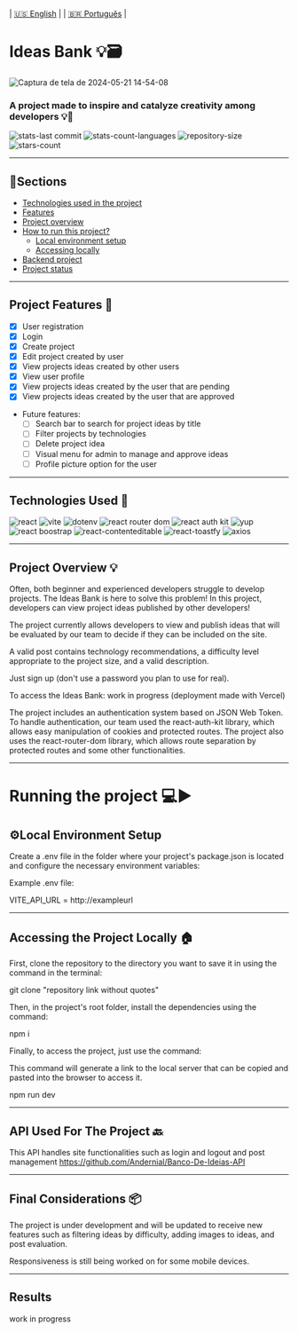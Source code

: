 | [🇺🇸 English](README-en.md) |
| [🇧🇷 Português](https://github.com/worklarissa/Banco-De-Ideias) |

# Ideas Bank 💡​🗃️​
![Captura de tela de 2024-05-21 14-54-08](https://github.com/worklarissa/Banco-De-Ideias/assets/139612792/ee5e94c4-5236-4106-a7a4-693a5233710c)
### A project made to inspire and catalyze creativity among developers 💡🎨
![stats-last commit](https://img.shields.io/github/last-commit/worklarissa/Banco-De-Ideias?display_timestamp=committer&labelColor=%23FFD602&color=white)
![stats-count-languages](https://img.shields.io/github/languages/count/worklarissa/Banco-De-Ideias?labelColor=%23FFD602&color=white)
![repository-size](https://img.shields.io/github/repo-size/worklarissa/Banco-De-Ideias?labelColor=%23FFD602&color=white)
![stars-count](https://img.shields.io/github/stars/worklarissa/Banco-De-Ideias?style=social&logoColor=%23FFD602&labelColor=%23FFD602&color=%23FFD602)

---
## 📖Sections
- [Technologies used in the project](#technologies-used-)
- [Features](#project-features-)
- [Project overview](#project-overview-)
- [How to run this project?](#running-the-project-%EF%B8%8F)
     - [Local environment setup](#%EF%B8%8Flocal-environment-setup)
     - [Accessing locally](#accessing-the-project-locally-)
- [Backend project](#api-used-for-the-project-)
- [Project status](#final-considerations-)
---












## Project Features 📱
- [X] User registration
- [x] Login
- [x] Create project
- [x] Edit project created by user 
- [x] View  projects ideas created by other users
- [x] View user profile
- [x] View projects ideas created by the user that are pending
- [x] View projects ideas created by the user that are approved
- Future features:
  - [ ] Search bar to search for project ideas by title
  - [ ] Filter projects by technologies
  - [ ] Delete project idea
  - [ ] Visual menu for admin to manage and approve ideas
  - [ ] Profile picture option for the user

--- 

## Technologies Used 👾​
![react](https://img.shields.io/badge/react-%23ECD53F?style=for-the-badge&logo=react&logoColor=white&logoSize=auto&labelColor=%23ECD53F&color=%23ECD53F)
![vite](https://img.shields.io/badge/vite-%23ECD53F?style=for-the-badge&logo=vite&logoColor=white&logoSize=auto&labelColor=%23ECD53F&color=%23ECD53F)
![dotenv](https://img.shields.io/badge/.dotenv-%23ECD53F?style=for-the-badge&logo=dotenv&logoColor=white&logoSize=auto&labelColor=%23ECD53F&color=%23ECD53F)
![react router dom](https://img.shields.io/badge/react%20router%20dom-black?style=for-the-badge&logo=reactrouter&logoColor=white&logoSize=auto&labelColor=%23ECD53F&color=%23ECD53F)
![react auth kit](https://tinyurl.com/4uef466r)
![yup](https://img.shields.io/badge/Yup-white?style=for-the-badge&logo=reacthookform&logoSize=auto&labelColor=%23ECD53F&color=%23ECD53F)
![react boostrap](https://tinyurl.com/3napvcn4)
![react-contenteditable](https://tinyurl.com/5787f4rs)
![react-toastfy](https://tinyurl.com/wtyhuv47)
![axios](https://img.shields.io/badge/axios-white?style=for-the-badge&logo=axios&logoColor=white&logoSize=auto&labelColor=%23ECD53F&color=%23ECD53F)

---
## Project Overview 💡

Often, both beginner and experienced developers struggle to develop projects. The Ideas Bank is here to solve this problem! In this project, developers can view project ideas published by other developers!

The project currently allows developers to view and publish ideas that will be evaluated by our team to decide if they can be included on the site.

A valid post contains technology recommendations, a difficulty level appropriate to the project size, and a valid description.

Just sign up (don't use a password you plan to use for real).

To access the Ideas Bank: work in progress (deployment made with Vercel)

The project includes an authentication system based on JSON Web Token. To handle authentication, our team used the react-auth-kit library, which allows easy manipulation of cookies and protected routes. The project also uses the react-router-dom library, which allows route separation by protected routes and some other functionalities.

---
# Running the project 💻▶️
## ⚙️Local Environment Setup
Create a .env file in the folder where your project's package.json is located and configure the necessary environment variables:

Example .env file:

VITE_API_URL = http://exampleurl

---

## Accessing the Project Locally 🏠​


First, clone the repository to the directory you want to save it in using the command in the terminal:

git clone "repository link without quotes"

Then, in the project's root folder, install the dependencies using the command:

npm i

Finally, to access the project, just use the command:

This command will generate a link to the local server that can be copied and pasted into the browser to access it.

npm run dev


---

## API Used For The Project 🔙​
This API handles site functionalities such as login and logout and post management https://github.com/Andernial/Banco-De-Ideias-API

---

## Final Considerations 📦

The project is under development and will be updated to receive new features such as filtering ideas by difficulty, adding images to ideas, and post evaluation.

Responsiveness is still being worked on for some mobile devices.


---

## Results ##
work in progress
